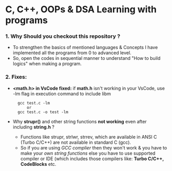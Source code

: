 # C, C++, OOPs & DSA Learning with programs

### 1. Why Should you checkout this repository ?

- To strengthen the basics of mentioned languages & Concepts I have implemented all the programs from 0 to advanced level.
- So, open the codes in sequential manner to understand "How to build logics" when making a program.

### 2. **Fixes:** 
- **<math.h> in VsCode fixed:** if **math.h** isn't working in your VsCode, use -lm flag in execution command to include libm
     
        gcc test.c -lm
            or
        gcc test.c -o test -lm

- Why **strupr()** and other string functions **not working** even after including **string.h** ?
  - Functions like strupr, strlwr, strrev, which are available in ANSI C (Turbo C/C++) are not available in standard C (gcc).
  - So if you are using *GCC complier* then they won't work & you have to make your *own string functions* else you have to use supported compiler or IDE (which includes those compilers like: **Turbo C/C++, CodeBlocks** etc.     